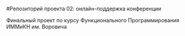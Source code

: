#Репозиторий проекта 02: онлайн-поддержка конференции 

Финальный проект по курсу Функционального Программирования ИММиКН им. Воровича
